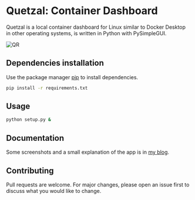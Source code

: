 # Quetzal: Container Dashboard

Quetzal is a local container dashboard for Linux similar to Docker Desktop in other operating systems, is written in Python with PySimpleGUI.

  ![QR]("frame.png")

## Dependencies installation

Use the package manager [pip](https://pip.pypa.io/en/stable/) to install dependencies.

```bash
pip install -r requirements.txt
```

## Usage

```bash
python setup.py &
```

## Documentation

Some screenshots and a small explanation of the app is in [my blog](https://blog.ramonesparza.net/2021/10/17/containerdashboard/).

## Contributing
Pull requests are welcome. For major changes, please open an issue first to discuss what you would like to change.
